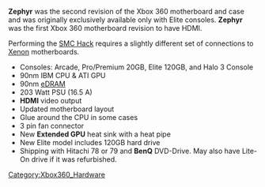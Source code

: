 **Zephyr** was the second revision of the Xbox 360 motherboard and case
and was originally exclusively available only with Elite consoles.
**Zephyr** was the first Xbox 360 motherboard revision to have HDMI.

Performing the [SMC Hack](SMC_Hack "wikilink") requires a slightly
different set of connections to
[Xenon](Xenon_(Motherboard) "wikilink") motherboards.

  - Consoles: Arcade, Pro/Premium 20GB, Elite 120GB, and Halo 3 Console
  - 90nm IBM CPU & ATI GPU
  - 90nm [eDRAM](http://en.wikipedia.org/wiki/EDRAM)
  - 203 Watt PSU (16.5 A)
  - **HDMI** video output
  - Updated motherboard layout
  - Glue around the CPU in some cases
  - 3 pin fan connector
  - New **Extended GPU** heat sink with a heat pipe
  - New Elite model includes 120GB hard drive
  - Shipping with Hitachi 78 or 79 and **BenQ** DVD-Drive. May also have
    Lite-On drive if it was refurbished.

[Category:Xbox360_Hardware](Category:Xbox360_Hardware "wikilink")
